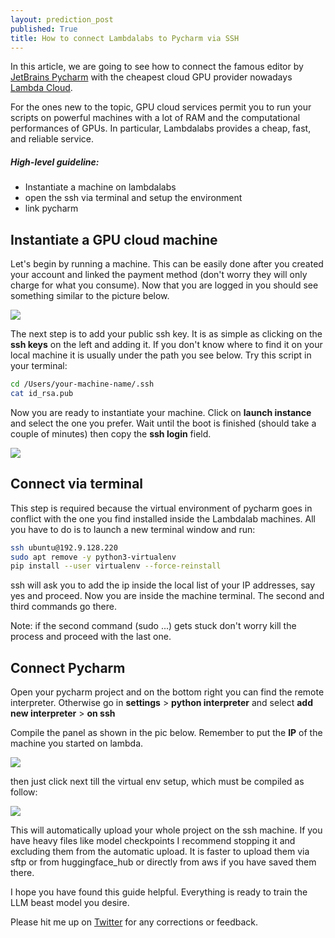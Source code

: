 ```yaml
---
layout: prediction_post
published: True
title: How to connect Lambdalabs to Pycharm via SSH
---
```


In this article, we are going to see how to connect the famous editor by  [JetBrains Pycharm](https://www.jetbrains.com/pycharm/promo/?source=google&medium=cpc&campaign=14123077402&term=pycharm&content=536947779993&gad=1) with the cheapest cloud GPU provider nowadays [Lambda Cloud](https://lambdalabs.com/).

For the ones new to the topic, GPU cloud services permit you to run your scripts on powerful machines with a lot of RAM and the computational performances of GPUs. In particular, Lambdalabs provides a cheap, fast, and reliable service.

##### High-level guideline:
- Instantiate a machine on lambdalabs
- open the ssh via terminal and setup the environment
- link pycharm


<!--more-->

## Instantiate a GPU cloud machine
Let's begin by running a machine. This can be easily done after you created your account and linked the payment method (don't worry they will only charge for what you consume). Now that you are logged in you should see something similar to the picture below.

<div class="img-div-any-width" markdown="0">
  <img src="/images/lambda/lambdal_init.png" />
</div>

The next step is to add your public ssh key. It is as simple as clicking on the __ssh keys__ on the left and adding it. If you don't know where to find it on your local machine it is usually under the path you see below. Try this script in your terminal:

```bash
cd /Users/your-machine-name/.ssh
cat id_rsa.pub 
```

Now you are ready to instantiate your machine. Click on __launch instance__ and select the one you prefer. Wait until the boot is finished (should take a couple of minutes) then copy the __ssh login__ field.

<div class="img-div-any-width" markdown="0">
  <img src="/images/lambda/lambdal_instantiated.png" />
</div>

## Connect via terminal

This step is required because the virtual environment of pycharm goes in conflict with the one you find installed inside the Lambdalab machines.
All you have to do is to launch a new terminal window and run:

```bash
ssh ubuntu@192.9.128.220
sudo apt remove -y python3-virtualenv
pip install --user virtualenv --force-reinstall
```

ssh will ask you to add the ip inside the local list of your IP addresses, say yes and proceed. Now you are inside the machine terminal. The second and third commands go there.

Note: if the second command (sudo ...) gets stuck don't worry kill the process and proceed with the last one.

## Connect Pycharm

Open your pycharm project and on the bottom right you can find the remote interpreter. Otherwise go in __settings__ > __python interpreter__ and select __add new interpreter__ > __on ssh__

Compile the panel as shown in the pic below. Remember to put the __IP__ of the machine you started on lambda.

<div class="img-div-any-width" markdown="0">
  <img src="/images/lambda/pycharml_init.png" />
</div>

then just click next till the virtual env setup, which must be compiled as follow:

<div class="img-div-any-width" markdown="0">
  <img src="/images/lambda/pycharl_env.png" />
</div>

This will automatically upload your whole project on the ssh machine. If you have heavy files like model checkpoints I recommend stopping it and excluding them from the automatic upload. It is faster to upload them via sftp or from huggingface_hub or directly from aws if you have saved them there.

I hope you have found this guide helpful. 
Everything is ready to train the LLM beast model you desire.

Please hit me up on <a href="https://twitter.com/Valeman100">Twitter</a> for any corrections or feedback.
